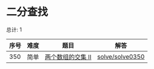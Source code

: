 # 二分查找

<!--- table -->


总计: 1

| 序号 | 难度 | 题目                    | 解答                      |
| ---- | ---- | ------------------ | ---------------- |
| 350 | 简单 | [两个数组的交集 II](https://leetcode-cn.com/problems/intersection-of-two-arrays-ii/) | [solve/solve0350](../solve/solve0350)|
